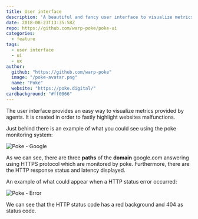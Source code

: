 ```yaml
---
title: User interface
description: 'A beautiful and fancy user interface to visualize metrics provided by agents'
date: 2018-08-23T13:35:58Z
repo: https://github.com/warp-poke/poke-ui
categories:
  - feature
tags:
  - user interface
  - ui
  - ux
author:
  github: "https://github.com/warp-poke"
  image: "/poke-avatar.png"
  name: "Poke"
  website: "https://poke.digital/"
cardbackground: "#ff0066"
---
```


The user interface provides an easy way to visualize metrics provided by agents. It is created in order to fastly highlight websites malfunctions.

Just behind there is an example of what you could see using the poke monitoring system:

![Poke - Google](/features/poke-ui-google.png)

As we can see, there are three __paths__ of the __domain__ google.com answering using HTTPS protocol which are monitored by poke. Furthermore, there are the HTTP response status and latency displayed.

An example of what could appear when a HTTP status error occurred:

![Poke - Error](/features/poke-ui-error.png)

We can see that the HTTP status code has a red background and 404 as status code.
